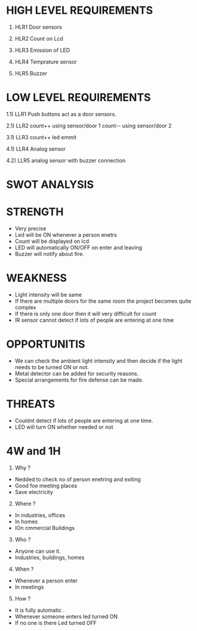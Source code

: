 # HIGH LEVEL REQUIREMENTS

1) HLR1          Door sensors

2) HLR2          Count on Lcd 

3) HLR3          Emission of LED

4) HLR4          Temprature sensor

5) HLR5          Buzzer


# LOW LEVEL REQUIREMENTS

1.1) LLR1        Push buttons act as a door sensors.
      
2.1)  LLR2       count++ using sensor/door 1
                 count-- using sensor/door 2

3.1)  LLR3       count++ led emmit

4.1)  LLR4       Analog sensor

4.2)  LLR5       analog sensor with buzzer connection



# SWOT ANALYSIS


# STRENGTH

* Very precise
* Led will be ON whenever a person enetrs
* Count will be displayed on lcd 
* LED will automatically ON/OFF on enter and leaving
* Buzzer will notify about fire.

# WEAKNESS

* Light intensity will be same 
* If there are multiple doors for the same room the project becomes quite complex
* If there is only one door then it will very difficult for count
* IR sensor cannot detect if lots of people are entering at one time


# OPPORTUNITIS

* We can check the ambient light intensity and then decide if the light needs to be turned ON or not.
* Metal detector can be added for security reasons.
* Special arrangements for fire defense can be made.

# THREATS

* Couldnt detect if lots of people are entering at one time.
* LED will turn ON whether needed or not 

# 4W and 1H

1) Why ?

* Nedded to check no of person enetring and exiting
* Good foe meeting places 
* Save electricity

2) Where ?

* In industries, offices
* In homes
* IOn cmmercial Buildings

3) Who ?

* Anyone can use it.
* Industries, buildings, homes

4) When ?

* Whenever a person enter
* In meetings

5) How ?

* It is fully automatic .
* Whenever someone enters led turned ON
* If no one is there Led turned OFF






